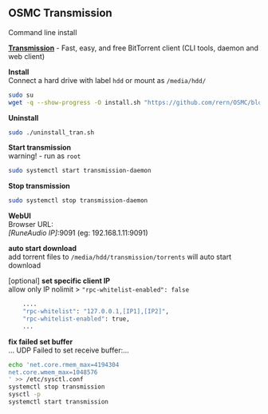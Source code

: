 OSMC Transmission
---
Command line install  


[**Transmission**](https://transmissionbt.com/) - Fast, easy, and free BitTorrent client (CLI tools, daemon and web client)  

**Install**  
Connect a hard drive with label `hdd` or mount as `/media/hdd/`  
```sh
sudo su
wget -q --show-progress -O install.sh "https://github.com/rern/OSMC/blob/master/transmission/install.sh?raw=1"; chmod +x install.sh; ./install.sh
```

**Uninstall**  
```sh
sudo ./uninstall_tran.sh
```

**Start transmission**  
warning! - run as `root`
```sh
sudo systemctl start transmission-daemon
```

**Stop transmission**  
```sh
sudo systemctl stop transmission-daemon
```

**WebUI**    
Browser URL:  
_[RuneAudio IP]_:9091 (eg: 192.168.1.11:9091)  

**auto start download**  
add torrent files to `/media/hdd/transmission/torrents` will auto start download  

[optional] **set specific client IP**  
allow only IP
nolimit > `"rpc-whitelist-enabled": false`
```sh
    ....
    "rpc-whitelist": "127.0.0.1,[IP1],[IP2]",
    "rpc-whitelist-enabled": true,
    ...
```

**fix failed set buffer**  
... UDP Failed to set receive buffer:...
```sh
echo 'net.core.rmem_max=4194304
net.core.wmem_max=1048576
' >> /etc/sysctl.conf
systemctl stop transmission
sysctl -p
systemctl start transmission
